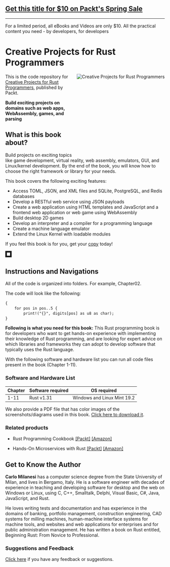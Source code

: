 ## [Get this title for $10 on Packt's Spring Sale](https://www.packt.com/B11054?utm_source=github&utm_medium=packt-github-repo&utm_campaign=spring_10_dollar_2022)
-----
For a limited period, all eBooks and Videos are only $10. All the practical content you need \- by developers, for developers

# Creative Projects for Rust Programmers

<a href="https://www.packtpub.com/programming/creative-projects-for-rust-programmers?utm_source=github&utm_medium=repository&utm_campaign="><img src="https://www.packtpub.com/media/catalog/product/cache/bf3310292d6e1b4ca15aeea773aca35e/9/7/9781789346220-original.jpeg" alt="Creative Projects for Rust Programmers" height="256px" align="right"></a>

This is the code repository for [Creative Projects for Rust Programmers](https://www.packtpub.com/programming/creative-projects-for-rust-programmers?utm_source=github&utm_medium=repository&utm_campaign=), published by Packt.

**Build exciting projects on domains such as web apps, WebAssembly, games, and parsing**

## What is this book about?
Build projects on exciting topics like game development, virtual reality, web assembly, emulators, GUI, and Linux/kernel development. By the end of the book, you will know how to choose the right framework or library for your needs.

This book covers the following exciting features:
* Access TOML, JSON, and XML files and SQLite, PostgreSQL, and Redis databases
* Develop a RESTful web service using JSON payloads
* Create a web application using HTML templates and JavaScript and a frontend web application or web game using WebAssembly
* Build desktop 2D games
* Develop an interpreter and a compiler for a programming language
* Create a machine language emulator
* Extend the Linux Kernel with loadable modules

If you feel this book is for you, get your [copy](https://www.amazon.com/dp/1789346223) today!

<a href="https://www.packtpub.com/?utm_source=github&utm_medium=banner&utm_campaign=GitHubBanner"><img src="https://raw.githubusercontent.com/PacktPublishing/GitHub/master/GitHub.png" 
alt="https://www.packtpub.com/" border="5" /></a>

## Instructions and Navigations
All of the code is organized into folders. For example, Chapter02.

The code will look like the following:
```
{
    for pos in pos..5 {
        print!("{}", digits[pos] as u8 as char);
}
```

**Following is what you need for this book:**
This Rust programming book is for developers who want to get hands-on experience with implementing their knowledge of Rust programming, and are looking for expert advice on which libraries and frameworks they can adopt to develop software that typically uses the Rust language.

With the following software and hardware list you can run all code files present in the book (Chapter 1-11).
### Software and Hardware List
| Chapter | Software required | OS required |
| -------- | ------------------------------------ | ----------------------------------- |
| 1-11 | Rust v1.31 | Windows and Linux Mint 19.2 |

We also provide a PDF file that has color images of the screenshots/diagrams used in this book. [Click here to download it](https://static.packt-cdn.com/downloads/9781789346220_ColorImages.pdf).

### Related products
* Rust Programming Cookbook  [[Packt]](https://www.packtpub.com/programming/rust-programming-cookbook?utm_source=github&utm_medium=repository&utm_campaign=9781789530667) [[Amazon]](https://www.amazon.com/dp/1789530660)

* Hands-On Microservices with Rust  [[Packt]](https://www.packtpub.com/web-development/hands-microservices-rust?utm_source=github&utm_medium=repository&utm_campaign=9781789342758) [[Amazon]](https://www.amazon.com/dp/1789342759)

## Get to Know the Author
**Carlo Milanesi**
has a computer science degree from the State University of Milan, and lives in Bergamo, Italy. He is a software engineer with decades of experience in teaching and developing software for desktop and the web on Windows or Linux, using C, C++, Smalltalk, Delphi, Visual Basic, C#, Java, JavaScript, and Rust.

He loves writing tests and documentation and has experience in the domains of banking, portfolio management, construction engineering, CAD systems for milling machines, human-machine interface systems for machine tools, and websites and web applications for enterprises and for public administration management. He has written a book on Rust entitled, Beginning Rust: From Novice to Professional.

### Suggestions and Feedback
[Click here](https://docs.google.com/forms/d/e/1FAIpQLSdy7dATC6QmEL81FIUuymZ0Wy9vH1jHkvpY57OiMeKGqib_Ow/viewform) if you have any feedback or suggestions.


